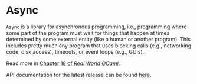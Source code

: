 # Async

`Async` is a library for asynchronous programming, i.e., programming where some
part of the program must wait for things that happen at times determined by
some external entity (like a human or another program). This includes pretty
much any program that uses blocking calls (e.g., networking code, disk access),
timeouts, or event loops (e.g., GUIs).

Read more in [Chapter 18 of _Real World
OCaml_](https://dev.realworldocaml.org/concurrent-programming.html).

API documentation for the latest release can be found
[here](https://ocaml.janestreet.com/ocaml-core/latest/doc/async/index.html).
